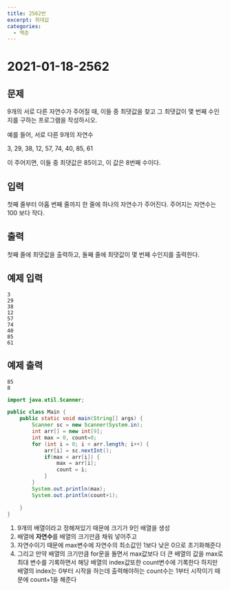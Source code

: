 ```yaml
---
title: 2562번
excerpt: 최대값
categories:
  - 백준
---
```


# 2021-01-18-2562

## 문제

9개의 서로 다른 자연수가 주어질 때, 이들 중 최댓값을 찾고 그 최댓값이 몇 번째 수인지를 구하는 프로그램을 작성하시오.

예를 들어, 서로 다른 9개의 자연수

3, 29, 38, 12, 57, 74, 40, 85, 61

이 주어지면, 이들 중 최댓값은 85이고, 이 값은 8번째 수이다.

## 입력

첫째 줄부터 아홉 번째 줄까지 한 줄에 하나의 자연수가 주어진다. 주어지는 자연수는 100 보다 작다.

## 출력

첫째 줄에 최댓값을 출력하고, 둘째 줄에 최댓값이 몇 번째 수인지를 출력한다.

## 예제 입력

```text
3
29
38
12
57
74
40
85
61
```

## 예제 출력

```text
85
8
```

```java
import java.util.Scanner;

public class Main {
    public static void main(String[] args) {
        Scanner sc = new Scanner(System.in);
        int arr[] = new int[9];
        int max = 0, count=0;
        for (int i = 0; i < arr.length; i++) {
            arr[i] = sc.nextInt();
            if(max < arr[i]) {
                max = arr[i];
                count = i;
            }
        }
        System.out.println(max);
        System.out.println(count+1);

    }
}
```

1. 9개의 배열이라고 정해져있기 때문에 크기가 9인 배열을 생성
2. 배열에 **자연수**를 배열의 크기만큼 채워 넣어주고
3. 자연수이기 때문에 max변수에 자연수의 최소값인 1보다 낮은 0으로 초기화해준다
4. 그리고 만약 배열의 크기만큼 for문을 돌면서 max값보다 더 큰 배열의 값을 max로 최대 변수를 기록하면서 해당 배열의 index값또한 count변수에 기록한다 하지만 배열의 index는 0부터 시작을 하는데 출력해야하는 count수는 1부터 시작이기 때문에 count+1을 해준다

